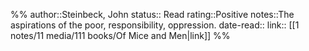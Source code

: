 %%
author::Steinbeck, John
status:: Read
rating::Positive
notes::The aspirations of the poor, responsibility, oppression.
date-read::
link:: [[1 notes/11 media/111 books/Of Mice and Men|link]]
%%